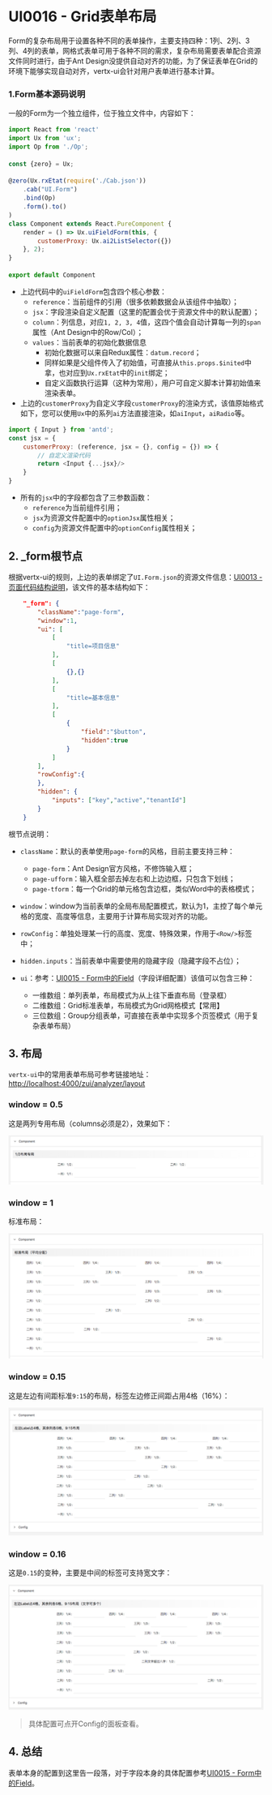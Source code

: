 # UI0016 - Grid表单布局

Form的复杂布局用于设置各种不同的表单操作，主要支持四种：1列、2列、3列、4列的表单，网格式表单可用于各种不同的需求，复杂布局需要表单配合资源文件同时进行，由于Ant Design没提供自动对齐的功能，为了保证表单在Grid的环境下能够实现自动对齐，vertx-ui会针对用户表单进行基本计算。

### 1.Form基本源码说明

一般的Form为一个独立组件，位于独立文件中，内容如下：

```js
import React from 'react'
import Ux from 'ux';
import Op from './Op';

const {zero} = Ux;

@zero(Ux.rxEtat(require('./Cab.json'))
    .cab("UI.Form")
    .bind(Op)
    .form().to()
)
class Component extends React.PureComponent {
    render = () => Ux.uiFieldForm(this, {
        customerProxy: Ux.ai2ListSelector({})
    }, 2);
}

export default Component
```

* 上边代码中的`uiFieldForm`包含四个核心参数：
  * `reference`：当前组件的引用（很多依赖数据会从该组件中抽取）；
  * `jsx`：字段渲染自定义配置（这里的配置会优于资源文件中的默认配置）；
  * `column`：列信息，对应`1, 2, 3, 4`值，这四个值会自动计算每一列的`span`属性（Ant Design中的Row/Col）；
  * `values`：当前表单的初始化数据信息
    * 初始化数据可以来自Redux属性：`datum.record`；
    * 同样如果是父组件传入了初始值，可直接从`this.props.$inited`中拿，也对应到`Ux.rxEtat`中的`init`绑定；
    * 自定义函数执行运算（这种为常用），用户可自定义脚本计算初始值来渲染表单。
* 上边的`customerProxy`为自定义字段`customerProxy`的渲染方式，该值原始格式如下，您可以使用`Ux`中的系列`ai`方法直接渲染，如`aiInput`，`aiRadio`等。

```js
import { Input } from 'antd';
const jsx = {
    customerProxy: (reference, jsx = {}, config = {}) => {
        // 自定义渲染代码
        return <Input {...jsx}/>
    }
}
```

* 所有的`jsx`中的字段都包含了三参数函数：
  * `reference`为当前组件引用；
  * `jsx`为资源文件配置中的`optionJsx`属性相关；
  * `config`为资源文件配置中的`optionConfig`属性相关；

## 2. \_form根节点

根据vertx-ui的规则，上边的表单绑定了`UI.Form.json`的资源文件信息：[UI0013 - 页面代码结构说明](/document/2-kai-fa-wen-dang/ui0013-ye-mian-dai-ma-jie-gou-shuo-ming.md)，该文件的基本结构如下：

```json
    "_form": {
        "className":"page-form",
        "window":1,
        "ui": [
            [
                "title=项目信息"
            ],
            [
                {},{}
            ],
            [
                "title=基本信息"
            ],
            [
                {
                    "field":"$button",
                    "hidden":true
                }
            ]
        ],
        "rowConfig":{
        },
        "hidden": {
            "inputs": ["key","active","tenantId"]
        }
    }
```

根节点说明：

* `className`：默认的表单使用`page-form`的风格，目前主要支持三种：
  * `page-form`：Ant Design官方风格，不修饰输入框；
  * `page-ufform`：输入框全部去掉左右和上边边框，只包含下划线；
  * `page-tform`：每一个Grid的单元格包含边框，类似Word中的表格模式；
* `window`：window为当前表单的全局布局配置模式，默认为1，主控了每个单元格的宽度、高度等信息，主要用于计算布局实现对齐的功能。

* `rowConfig`：单独处理某一行的高度、宽度、特殊效果，作用于`<Row/>`标签中；

* `hidden.inputs`：当前表单中需要使用的隐藏字段（隐藏字段不占位）；

* `ui`：参考：[UI0015 - Form中的Field](/document/2-kai-fa-wen-dang/ui0015-formzhong-de-zi-duan-yan-zheng.md)（字段详细配置）该值可以包含三种：

  * 一维数组：单列表单，布局模式为从上往下垂直布局（登录框）
  * 二维数组：Grid标准表单，布局模式为Grid网格模式【常用】
  * 三位数组：Group分组表单，可直接在表单中实现多个页签模式（用于复杂表单布局）

## 3. 布局

`vertx-ui`中的常用表单布局可参考链接地址：[http://localhost:4000/zui/analyzer/layout](http://localhost:4000/zui/analyzer/layout)

### window = 0.5

这是两列专用布局（columns必须是2），效果如下：

![](/document/image/UI0016-1.png)

### window = 1

标准布局：

![](/document/image/UI0016-2.png)

### window = 0.15

这是左边有间距标准`9:15`的布局，标签左边修正间距占用4格（16%）：

![](/document/image/UI0016-3.png)

### window = 0.16

这是`0.15`的变种，主要是中间的标签可支持宽文字：

![](/document/image/UI0016-4.png)

> 具体配置可点开Config的面板查看。

## 4. 总结

表单本身的配置到这里告一段落，对于字段本身的具体配置参考[UI0015 - Form中的Field](/document/2-kai-fa-wen-dang/ui0015-formzhong-de-zi-duan-yan-zheng.md)。

